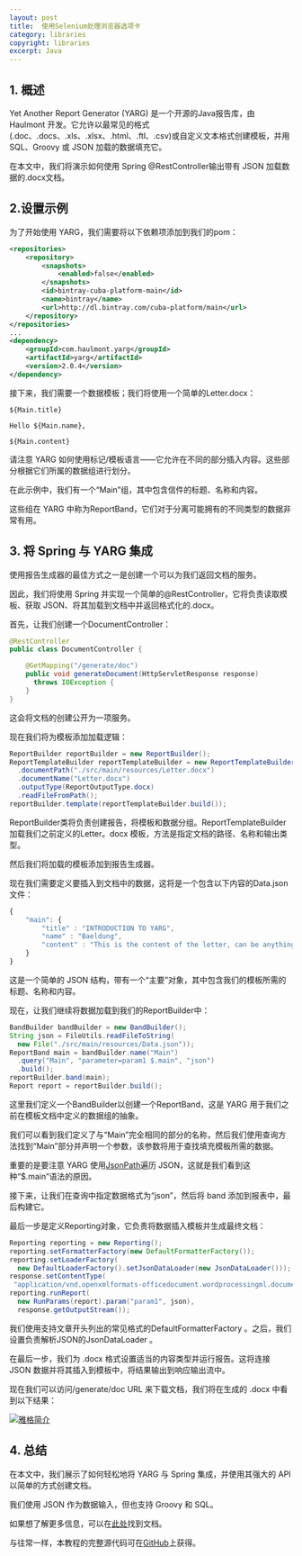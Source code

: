 ```yaml
---
layout: post
title:  使用Selenium处理浏览器选项卡
category: libraries
copyright: libraries
excerpt: Java
---
```


## 1. 概述

Yet Another Report Generator (YARG) 是一个开源的Java报告库，由 Haulmont 开发。它允许以最常见的格式(.doc、.docs、.xls、.xlsx、.html、.ftl、.csv)或自定义文本格式创建模板，并用 SQL、Groovy 或 JSON 加载的数据填充它。

在本文中，我们将演示如何使用 Spring @RestController输出带有 JSON 加载数据的.docx文档。

## 2.设置示例

为了开始使用 YARG，我们需要将以下依赖项添加到我们的pom：

```xml
<repositories>
    <repository>
        <snapshots>
            <enabled>false</enabled>
        </snapshots>
        <id>bintray-cuba-platform-main</id>
        <name>bintray</name>
        <url>http://dl.bintray.com/cuba-platform/main</url>
    </repository>
</repositories>
...
<dependency> 
    <groupId>com.haulmont.yarg</groupId> 
    <artifactId>yarg</artifactId> 
    <version>2.0.4</version> 
</dependency>
```

接下来，我们需要一个数据模板；我们将使用一个简单的Letter.docx：

```plaintext
${Main.title}

Hello ${Main.name},

${Main.content}

```

请注意 YARG 如何使用标记/模板语言——它允许在不同的部分插入内容。这些部分根据它们所属的数据组进行划分。

在此示例中，我们有一个“Main”组，其中包含信件的标题、名称和内容。

这些组在 YARG 中称为ReportBand，它们对于分离可能拥有的不同类型的数据非常有用。

## 3. 将 Spring 与 YARG 集成

使用报告生成器的最佳方式之一是创建一个可以为我们返回文档的服务。

因此，我们将使用 Spring 并实现一个简单的@RestController，它将负责读取模板、获取 JSON、将其加载到文档中并返回格式化的.docx。

首先，让我们创建一个DocumentController：

```java
@RestController
public class DocumentController {

    @GetMapping("/generate/doc")
    public void generateDocument(HttpServletResponse response)
      throws IOException {
    }
}

```

这会将文档的创建公开为一项服务。

现在我们将为模板添加加载逻辑：

```java
ReportBuilder reportBuilder = new ReportBuilder();
ReportTemplateBuilder reportTemplateBuilder = new ReportTemplateBuilder()
  .documentPath("./src/main/resources/Letter.docx")
  .documentName("Letter.docx")
  .outputType(ReportOutputType.docx)
  .readFileFromPath();
reportBuilder.template(reportTemplateBuilder.build());

```

ReportBuilder类将负责创建报告，将模板和数据分组。ReportTemplateBuilder加载我们之前定义的Letter。docx 模板，方法是指定文档的路径、名称和输出类型。

然后我们将加载的模板添加到报告生成器。

现在我们需要定义要插入到文档中的数据，这将是一个包含以下内容的Data.json文件：

```javascript
{
    "main": {
        "title" : "INTRODUCTION TO YARG",
        "name" : "Baeldung",
        "content" : "This is the content of the letter, can be anything we like."
    }
}
```

这是一个简单的 JSON 结构，带有一个“主要”对象，其中包含我们的模板所需的标题、名称和内容。

现在，让我们继续将数据加载到我们的ReportBuilder中：

```java
BandBuilder bandBuilder = new BandBuilder();
String json = FileUtils.readFileToString(
  new File("./src/main/resources/Data.json"));
ReportBand main = bandBuilder.name("Main")
  .query("Main", "parameter=param1 $.main", "json")
  .build();
reportBuilder.band(main);
Report report = reportBuilder.build();
```

这里我们定义一个BandBuilder以创建一个ReportBand，这是 YARG 用于我们之前在模板文档中定义的数据组的抽象。

我们可以看到我们定义了与“Main”完全相同的部分的名称，然后我们使用查询方法找到“Main”部分并声明一个参数，该参数将用于查找填充模板所需的数据。

重要的是要注意 YARG 使用[JsonPath](https://github.com/json-path/JsonPath)遍历 JSON，这就是我们看到这种“$.main”语法的原因。

接下来，让我们在查询中指定数据格式为“json”，然后将 band 添加到报表中，最后构建它。

最后一步是定义Reporting对象，它负责将数据插入模板并生成最终文档：

```java
Reporting reporting = new Reporting();
reporting.setFormatterFactory(new DefaultFormatterFactory());
reporting.setLoaderFactory(
  new DefaultLoaderFactory().setJsonDataLoader(new JsonDataLoader()));
response.setContentType(
 "application/vnd.openxmlformats-officedocument.wordprocessingml.document");
reporting.runReport(
  new RunParams(report).param("param1", json),
  response.getOutputStream());
```

我们使用支持文章开头列出的常见格式的DefaultFormatterFactory 。之后，我们设置负责解析JSON的JsonDataLoader 。

在最后一步，我们为 .docx 格式设置适当的内容类型并运行报告。这将连接 JSON 数据并将其插入到模板中，将结果输出到响应输出流中。

现在我们可以访问/generate/doc URL 来下载文档，我们将在生成的 .docx 中看到以下结果：

[![雅格简介](https://www.baeldung.com/wp-content/uploads/2017/09/doc-300x121.png)](https://www.baeldung.com/wp-content/uploads/2017/09/doc.png)

## 4. 总结

在本文中，我们展示了如何轻松地将 YARG 与 Spring 集成，并使用其强大的 API 以简单的方式创建文档。

我们使用 JSON 作为数据输入，但也支持 Groovy 和 SQL。

如果想了解更多信息，可以在[此处](https://github.com/cuba-platform/yarg)找到文档。

与往常一样，本教程的完整源代码可在[GitHub](https://github.com/tu-yucheng/taketoday-tutorial4j/tree/master/opensource-libraries/libraries-4)上获得。